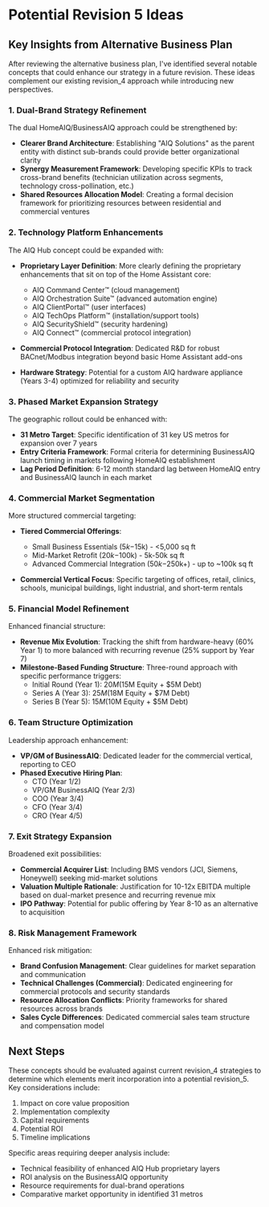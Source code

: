 # Potential Revision 5 Ideas

## Key Insights from Alternative Business Plan

After reviewing the alternative business plan, I've identified several notable concepts that could enhance our strategy in a future revision. These ideas complement our existing revision_4 approach while introducing new perspectives.

### 1. Dual-Brand Strategy Refinement

The dual HomeAIQ/BusinessAIQ approach could be strengthened by:

- **Clearer Brand Architecture**: Establishing "AIQ Solutions" as the parent entity with distinct sub-brands could provide better organizational clarity
- **Synergy Measurement Framework**: Developing specific KPIs to track cross-brand benefits (technician utilization across segments, technology cross-pollination, etc.)
- **Shared Resources Allocation Model**: Creating a formal decision framework for prioritizing resources between residential and commercial ventures

### 2. Technology Platform Enhancements

The AIQ Hub concept could be expanded with:

- **Proprietary Layer Definition**: More clearly defining the proprietary enhancements that sit on top of the Home Assistant core:
  - AIQ Command Center™ (cloud management)
  - AIQ Orchestration Suite™ (advanced automation engine)
  - AIQ ClientPortal™ (user interfaces)
  - AIQ TechOps Platform™ (installation/support tools)
  - AIQ SecurityShield™ (security hardening)
  - AIQ Connect™ (commercial protocol integration)

- **Commercial Protocol Integration**: Dedicated R&D for robust BACnet/Modbus integration beyond basic Home Assistant add-ons

- **Hardware Strategy**: Potential for a custom AIQ hardware appliance (Years 3-4) optimized for reliability and security

### 3. Phased Market Expansion Strategy

The geographic rollout could be enhanced with:

- **31 Metro Target**: Specific identification of 31 key US metros for expansion over 7 years
- **Entry Criteria Framework**: Formal criteria for determining BusinessAIQ launch timing in markets following HomeAIQ establishment
- **Lag Period Definition**: 6-12 month standard lag between HomeAIQ entry and BusinessAIQ launch in each market

### 4. Commercial Market Segmentation

More structured commercial targeting:

- **Tiered Commercial Offerings**:
  - Small Business Essentials ($5k-$15k) - <5,000 sq ft
  - Mid-Market Retrofit ($20k-$100k) - 5k-50k sq ft
  - Advanced Commercial Integration ($50k-$250k+) - up to ~100k sq ft

- **Commercial Vertical Focus**: Specific targeting of offices, retail, clinics, schools, municipal buildings, light industrial, and short-term rentals

### 5. Financial Model Refinement

Enhanced financial structure:

- **Revenue Mix Evolution**: Tracking the shift from hardware-heavy (60% Year 1) to more balanced with recurring revenue (25% support by Year 7)
- **Milestone-Based Funding Structure**: Three-round approach with specific performance triggers:
  - Initial Round (Year 1): $20M ($15M Equity + $5M Debt)
  - Series A (Year 3): $25M ($18M Equity + $7M Debt) 
  - Series B (Year 5): $15M ($10M Equity + $5M Debt)

### 6. Team Structure Optimization

Leadership approach enhancement:

- **VP/GM of BusinessAIQ**: Dedicated leader for the commercial vertical, reporting to CEO
- **Phased Executive Hiring Plan**: 
  - CTO (Year 1/2)
  - VP/GM BusinessAIQ (Year 2/3)
  - COO (Year 3/4)
  - CFO (Year 3/4)
  - CRO (Year 4/5)

### 7. Exit Strategy Expansion

Broadened exit possibilities:

- **Commercial Acquirer List**: Including BMS vendors (JCI, Siemens, Honeywell) seeking mid-market solutions
- **Valuation Multiple Rationale**: Justification for 10-12x EBITDA multiple based on dual-market presence and recurring revenue mix
- **IPO Pathway**: Potential for public offering by Year 8-10 as an alternative to acquisition

### 8. Risk Management Framework

Enhanced risk mitigation:

- **Brand Confusion Management**: Clear guidelines for market separation and communication
- **Technical Challenges (Commercial)**: Dedicated engineering for commercial protocols and security standards
- **Resource Allocation Conflicts**: Priority frameworks for shared resources across brands
- **Sales Cycle Differences**: Dedicated commercial sales team structure and compensation model

## Next Steps

These concepts should be evaluated against current revision_4 strategies to determine which elements merit incorporation into a potential revision_5. Key considerations include:

1. Impact on core value proposition
2. Implementation complexity
3. Capital requirements
4. Potential ROI
5. Timeline implications

Specific areas requiring deeper analysis include:
- Technical feasibility of enhanced AIQ Hub proprietary layers
- ROI analysis on the BusinessAIQ opportunity
- Resource requirements for dual-brand operations
- Comparative market opportunity in identified 31 metros 
